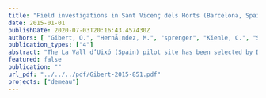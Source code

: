 ```yaml
---
title: "Field investigations in Sant Vicenç dels Horts (Barcelona, Spain): MAR effects on groundwater resources"
date: 2015-01-01
publishDate: 2020-07-03T20:16:43.457430Z
authors: [ "Gibert, O.", "HernÃ¡ndez, M.", "sprenger", "Kienle, C.", "Simon, E.", "Besselink, H." ]
publication_types: ["4"]
abstract: "The La Vall d’Uixó (Spain) pilot site has been selected by DEMEAU because it is a new Aquifer Storage Transfer and Recovery (ASTR) site consisting of two injection wells surrounded by farmer wells for irrigation in a water scarce area. Potential water source for this MAR site is the effluent of the local WWTP, which is a quite constant water source in terms of availability, but gives concerns in terms of water quality. The investigations carried out within DEMEAU supports the work previously done by the Water Recovery Project (2011 – 2014), coordinated by IGME (Instituto Geológico y Minero de España) and UJI (Universitat Jaume I). The Water Recovery Project consists of different implementation phases and aimed to establish an appropriate MAR scheme with reclaimed wastewater to counteract salinity ingress in the coastal aquifer. In the third phase of the project two injection wells have recharged 310,000 m3 with water from the Belcaire River. To foster the implementation of the fourth and final phase of the Water Recovery Project, DEMEAU focused on the evaluation of the effluent of the local WWTP as source water for the ASTR system. This has been done by three sampling campaigns to analyse bulk chemistry, emerging pollutants and bioassays in native groundwater (six agricultural wells), Belcaire River (the current source water of the MAR scheme) and WWTP effluent (potential future source water). Risk assessment based on Australian MAR guidelines have been applied to evaluate risks related to the usage of WWTP effluent as source water. The Australian guidelines have been applied in two steps: entry level assessment and maximal risk assessment. Entry level assessment concluded that La Vall d’Uixó is suitable for a MAR scheme using reclaimed water, while maximal risk assessment identified hazards associated to reclaimed water as source water. As La Vall d’Uixó is an agricultural area of citrus crops, the use of reclaimed water for the injection in the MAR system must be compatible with the use of recovered water for irrigation. The risk assessment done in this report considered this end use of water, as there are no drinking water wells in the area. High risks have been identified for inorganic chemicals (conductivity, chloride and bicarbonate) and nutrients (nitrate). Risks associated to inorganics can be minimized by mixing effluent and Belcaire River water 1:1. Bulk chemistry coincided mainly with the description carried out in Water Recovery project, identifying two main quality problems in native groundwater: (1) salinity ingress (2) high nitrate concentration due to the intensive agricultural practices in the area. Ion displacement pattern in groundwater samples clearly indicates on-going salinization and documents minor effects of the injected water on few wells only. Cl/Br ratios indicate additional sources of chloride apart from seawater. It seems plausible that the underlying Keuper formations (Triassic) contribute to salinity ingress and SO4 excess in groundwater to some extent. Chlorides and nitrate are regulated by the implementation in Spain of the EU Water Framework Directive for the Castellón aquifer. The threshold value for nitrate is 200 mg/L, while the threshold value for chloride is 650 mg/L. WWTP effluent has nitrate and chlorides below the threshold concentrations (60 mg/L and 140 mg/L respectively) and, therefore, the MAR with reclaimed water would suppose a reduction of groundwater pollution and a step towards a qualitative good status in the aquifer. In total 63 organic micro pollutants have been analysed in groundwater, surface water and WWTP effluent. WWTP effluent shows elevated concentrations in almost all groups of organic micro pollutants compared to river- or groundwater. Only pesticides are found in higher concentrations in groundwater compared to the effluent. The Belcaire River shows the lowest concentrations for all groups of micro pollutants. It was shown that the Vall d’Uixó aquifer is contaminated by various organic micro pollutants and does not reflect a near natural aquifer condition. The aquifer chemistry in terms of organic micro pollutants reflects the usage of (untreated) effluent for direct irrigation over years. Elevated concentration of artificial sweeteners, analgesics, stimulants, caffeine metabolites and cocaine metabolites were found in WWTP samples taken during weekends compared to workday samples. In contrast, iopromide has been quantified in higher concentrations in the effluent of WWTP in work days than in the weekend, as this contrast media is used in hospitals for diagnostic tests normally carried out from Monday to Friday. These patterns of the effluent of WWTP during the week of weekend could be determinant for the selection of the working days as most suitable days to store treated waste water. In order to link analysed chemical concentrations to the observed toxicity in the samples a procedure based on bioassay-specific relative potency (REP) factors was applied. REP factors are determined by the effect concentrations of the reference compound and of the test compound. Despite the lack of toxicological data for a number of the selected target compounds and the lower relevance of the selected compounds for (eco)toxicological risk assessment, this study greatly demonstrate the usefulness of combined analyses of environmental samples. Effect-based methods could complement conventional chemical analysis in water quality monitoring as pre-screening techniques by (1) identifying toxic “hotspots” for further investigation, (2) assessing the effect of the entire mixture of compounds present in waters and therefore and (3) reduce uncertainty in safety evaluation."
featured: false
publication: ""
url_pdf: "../../../pdf/Gibert-2015-851.pdf"
projects: ["demeau"]
---
```


